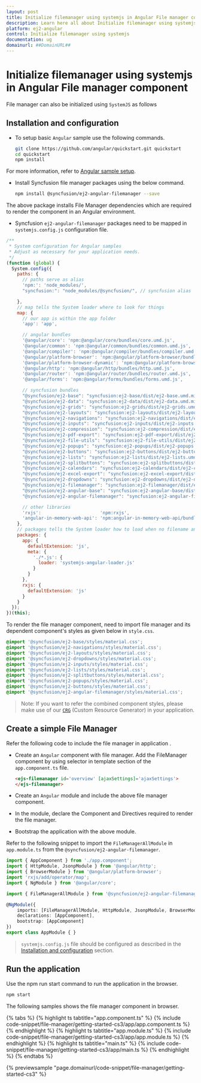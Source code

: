 ```yaml
---
layout: post
title: Initialize filemanager using systemjs in Angular File manager component | Syncfusion
description: Learn here all about Initialize filemanager using systemjs in Syncfusion Angular File manager component of Syncfusion Essential JS 2 and more.
platform: ej2-angular
control: Initialize filemanager using systemjs 
documentation: ug
domainurl: ##DomainURL##
---
```


# Initialize filemanager using systemjs in Angular File manager component

File manager can also be initialized using `SystemJS` as follows

## Installation and configuration

* To setup basic `Angular` sample use the following commands.

  ```sh
  git clone https://github.com/angular/quickstart.git quickstart
  cd quickstart
  npm install
  ```

For more information, refer to [Angular sample setup](https://angular.io/guide/setup-local).

* Install Syncfusion file manager packages using the below command.

  ```sh
  npm install @syncfusion/ej2-angular-filemanager --save
  ```

The above package installs File Manager dependencies which are required to render the component in an Angular environment.

* Syncfusion `ej2-angular-filemanager` packages need to be mapped in `systemjs.config.js` configuration file.

```javascript
/**
 * System configuration for Angular samples
 * Adjust as necessary for your application needs.
 */
(function (global) {
  System.config({
    paths: {
      // paths serve as alias
      'npm:': 'node_modules/',
      "syncfusion:": "node_modules/@syncfusion/", // syncfusion alias

    },
    // map tells the System loader where to look for things
    map: {
      // our app is within the app folder
      'app': 'app',

      // angular bundles
      '@angular/core': 'npm:@angular/core/bundles/core.umd.js',
      '@angular/common': 'npm:@angular/common/bundles/common.umd.js',
      '@angular/compiler': 'npm:@angular/compiler/bundles/compiler.umd.js',
      '@angular/platform-browser': 'npm:@angular/platform-browser/bundles/platform-browser.umd.js',
      '@angular/platform-browser-dynamic': 'npm:@angular/platform-browser-dynamic/bundles/platform-browser-dynamic.umd.js',
      '@angular/http': 'npm:@angular/http/bundles/http.umd.js',
      '@angular/router': 'npm:@angular/router/bundles/router.umd.js',
      '@angular/forms': 'npm:@angular/forms/bundles/forms.umd.js',

      // syncfusion bundles
      "@syncfusion/ej2-base": "syncfusion:ej2-base/dist/ej2-base.umd.min.js",
      "@syncfusion/ej2-data": "syncfusion:ej2-data/dist/ej2-data.umd.min.js",
      "@syncfusion/ej2-grids": "syncfusion:ej2-grids/dist/ej2-grids.umd.min.js",
      "@syncfusion/ej2-layouts": "syncfusion:ej2-layouts/dist/ej2-layouts.umd.min.js",
      "@syncfusion/ej2-navigations": "syncfusion:ej2-navigations/dist/ej2-navigations.umd.min.js",
      "@syncfusion/ej2-inputs": "syncfusion:ej2-inputs/dist/ej2-inputs.umd.min.js",
      "@syncfusion/ej2-compression": "syncfusion:ej2-compression/dist/ej2-compression.umd.min.js",
      "@syncfusion/ej2-pdf-export": "syncfusion:ej2-pdf-export/dist/ej2-pdf-export.umd.min.js",
      "@syncfusion/ej2-file-utils": "syncfusion:ej2-file-utils/dist/ej2-file-utils.umd.min.js",
      "@syncfusion/ej2-popups": "syncfusion:ej2-popups/dist/ej2-popups.umd.min.js",
      "@syncfusion/ej2-buttons": "syncfusion:ej2-buttons/dist/ej2-buttons.umd.min.js",
      "@syncfusion/ej2-lists": "syncfusion:ej2-lists/dist/ej2-lists.umd.min.js",
      "@syncfusion/ej2-splitbuttons": "syncfusion:ej2-splitbuttons/dist/ej2-splitbuttons.umd.min.js",
      "@syncfusion/ej2-calendars": "syncfusion:ej2-calendars/dist/ej2-calendars.umd.min.js",
      "@syncfusion/ej2-excel-export": "syncfusion:ej2-excel-export/dist/ej2-excel-export.umd.min.js",
      "@syncfusion/ej2-dropdowns": "syncfusion:ej2-dropdowns/dist/ej2-dropdowns.umd.min.js",
      "@syncfusion/ej2-filemanager": "syncfusion:ej2-filemanager/dist/ej2-filemanager.umd.min.js",
      "@syncfusion/ej2-angular-base": "syncfusion:ej2-angular-base/dist/ej2-angular-base.umd.min.js",
      "@syncfusion/ej2-angular-filemanager": "syncfusion:ej2-angular-filemanager/dist/ej2-angular-filemanager.umd.min.js",

      // other libraries
      'rxjs':                      'npm:rxjs',
      'angular-in-memory-web-api': 'npm:angular-in-memory-web-api/bundles/in-memory-web-api.umd.js'
    },
    // packages tells the System loader how to load when no filename and/or no extension
    packages: {
      app: {
        defaultExtension: 'js',
        meta: {
          './*.js': {
            loader: 'systemjs-angular-loader.js'
          }
        }
      },
      rxjs: {
        defaultExtension: 'js'
      }
    }
  });
})(this);
```

To render the file manager component, need to import file manager and its dependent component's styles as given below in `style.css`.

```css
@import '@syncfusion/ej2-base/styles/material.css';
@import '@syncfusion/ej2-navigations/styles/material.css';
@import '@syncfusion/ej2-layouts/styles/material.css';
@import '@syncfusion/ej2-dropdowns/styles/material.css';
@import '@syncfusion/ej2-inputs/styles/material.css';
@import '@syncfusion/ej2-lists/styles/material.css';
@import '@syncfusion/ej2-splitbuttons/styles/material.css';
@import '@syncfusion/ej2-popups/styles/material.css';
@import '@syncfusion/ej2-buttons/styles/material.css';
@import '@syncfusion/ej2-angular-filemanager/styles/material.css';
```

>Note: If you want to refer the combined component styles,
please make use of our [`CRG`](https://crg.syncfusion.com/) (Custom Resource Generator) in your application.

## Create a simple File Manager

Refer the following code to include the file manager in application .

* Create an `Angular` component with file manager. Add the FileManager component by using <ejs-filemanager> selector in template section of the `app.component.ts` file.

  ```HTML
  <ejs-filemanager id='overview' [ajaxSettings]='ajaxSettings'>
  </ejs-filemanager>
  ```

* Create an `Angular` module and include the above file manager component.
* In the module, declare the Component and Directives required to render the file manager.
* Bootstrap the application with the above module.

Refer to the following snippet to import the `FileManagerAllModule` in `app.module.ts` from the `@syncfusion/ej2-angular-filemanager`.

```Typescript
import { AppComponent } from './app.component';
import { HttpModule, JsonpModule } from '@angular/http';
import { BrowserModule } from '@angular/platform-browser';
import 'rxjs/add/operator/map';
import { NgModule } from '@angular/core';

import { FileManagerAllModule } from '@syncfusion/ej2-angular-filemanager';

@NgModule({
    imports: [FileManagerAllModule, HttpModule, JsonpModule, BrowserModule],
    declarations: [AppComponent],
    bootstrap: [AppComponent]
})
export class AppModule { }
```

> `systemjs.config.js` file should be configured as described in the [Installation and configuration](#installation-and-configuration) section.

## Run the application

Use the npm run start command to run the application in the browser.

```sh
npm start
```

The following samples shows the file manager component in browser.

{% tabs %}
{% highlight ts tabtitle="app.component.ts" %}
{% include code-snippet/file-manager/getting-started-cs3/app/app.component.ts %}
{% endhighlight %}
{% highlight ts tabtitle="app.module.ts" %}
{% include code-snippet/file-manager/getting-started-cs3/app/app.module.ts %}
{% endhighlight %}
{% highlight ts tabtitle="main.ts" %}
{% include code-snippet/file-manager/getting-started-cs3/app/main.ts %}
{% endhighlight %}
{% endtabs %}
  
{% previewsample "page.domainurl/code-snippet/file-manager/getting-started-cs3" %}